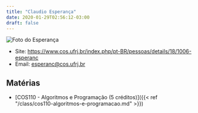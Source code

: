 ```yaml
---
title: "Claudio Esperança"
date: 2020-01-29T02:56:12-03:00
draft: false
---
```


![Foto do Esperança](https://www.cos.ufrj.br/uploadfile/imagem_pessoas/esperanc.jpg)

- Site: https://www.cos.ufrj.br/index.php/pt-BR/pessoas/details/18/1006-esperanc
- Email: [esperanc@cos.ufrj.br](mailto:esperanc@cos.ufrj.br)

## Matérias

- [COS110 - Algoritmos e Programação (5 créditos)]({{< ref "/class/cos110-algoritmos-e-programacao.md" >}})

